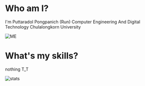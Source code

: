 # Who am I?
I'm Puttaradol Pongpanich (Run)
Computer Engineering And Digital Technology Chulalongkorn University

![ME](https://pbs.twimg.com/profile_images/1304752924610850817/4eIlt6oT_400x400.jpg)

# What's my skills?
nothing T_T

![stats](https://github-readme-stats.vercel.app/api?username=yourGitHubUsername&show_icons=true)

